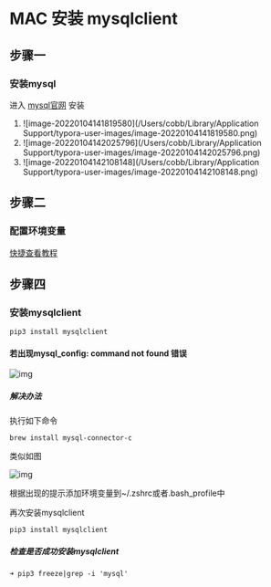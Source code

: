 # MAC 安装 mysqlclient

## 步骤一

### 安装mysql

进入 [mysql官网](https://www.mysql.com/) 安装

1. ![image-20220104141819580](/Users/cobb/Library/Application Support/typora-user-images/image-20220104141819580.png)
2. ![image-20220104142025796](/Users/cobb/Library/Application Support/typora-user-images/image-20220104142025796.png)
3. ![image-20220104142108148](/Users/cobb/Library/Application Support/typora-user-images/image-20220104142108148.png)



## 步骤二

### 配置环境变量

[快捷查看教程](https://www.cnblogs.com/xxpblog/articles/15760818.html)

## 步骤四

### 安装mysqlclient

~~~
pip3 install mysqlclient
~~~

#### 若出现**mysql_config: command not found 错误**

![img](https://upload-images.jianshu.io/upload_images/16735552-9397042459fa55db.png?imageMogr2/auto-orient/strip|imageView2/2/w/1200/format/webp)

##### 解决办法

执行如下命令

~~~
brew install mysql-connector-c
~~~

类似如图

![img](https://upload-images.jianshu.io/upload_images/16735552-5a728bdcda9a4a74.png?imageMogr2/auto-orient/strip|imageView2/2/w/885/format/webp)

根据出现的提示添加环境变量到~/.zshrc或者.bash_profile中



再次安装mysqlclient

~~~
pip3 install mysqlclient
~~~

##### 检查是否成功安装mysqlclient

~~~
➜ pip3 freeze|grep -i 'mysql'
~~~





